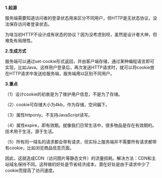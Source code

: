 
 

**1.起源**

服务端需要知道访问者的登录状态用来区分不同用户，但HTTP是无状态协议，没法保存访问者登录状态。

为啥当初HTTP不设计成有状态的协议？因为没考虑到呗，虽然是设计者大神，但难免有局限性。

**2.生成方式**

服务端可以通过set-cookie形式返回，并由客户端存储，通过某种编程语言即可实现，比如Java。这样用户登录后，再次发送HTTP请求时，就可以将cookie放在HTTP请求中发送给服务端，服务端用以区别不同用户。

**3.重点**

（1）设计cookie的初衷是为了维护用户信息，不是为了存储。

（2）cookie可存储大小为4kb，作为存储，空间偏下。

（3）属性httponly。不支持JavaScript读写。

（4）属性expire，即有效期。就像我们日常生活中，很多物品是存在有效期的。技术用于生活，源于生活。

（5）所有同一域名的请求都会带有请求，但实际上服务端并不需要所有请求都带有cookie，比如浏览商品信息页面。
     
因此，这就造成CDN（访问图片等静态文件）的流量损耗。解决方法：CDN和主站域名保持不同。这样做的好处是节省经济成本，潜在好处是由于请求中少了cookie而提高了访问速度。
